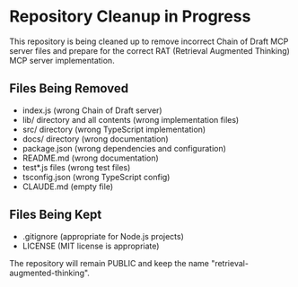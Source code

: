 # Repository Cleanup in Progress

This repository is being cleaned up to remove incorrect Chain of Draft MCP server files and prepare for the correct RAT (Retrieval Augmented Thinking) MCP server implementation.

## Files Being Removed
- index.js (wrong Chain of Draft server)
- lib/ directory and all contents (wrong implementation files)
- src/ directory (wrong TypeScript implementation)
- docs/ directory (wrong documentation)
- package.json (wrong dependencies and configuration)
- README.md (wrong documentation)
- test*.js files (wrong test files)
- tsconfig.json (wrong TypeScript config)
- CLAUDE.md (empty file)

## Files Being Kept
- .gitignore (appropriate for Node.js projects)
- LICENSE (MIT license is appropriate)

The repository will remain PUBLIC and keep the name "retrieval-augmented-thinking".